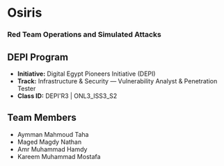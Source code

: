 # Osiris
### Red Team Operations and Simulated Attacks

## DEPI Program
- **Initiative:** Digital Egypt Pioneers Initiative (DEPI)
- **Track:** Infrastructure & Security — Vulnerability Analyst & Penetration Tester
- **Class ID:** DEPI'R3 | ONL3_ISS3_S2

## Team Members
- Aymman Mahmoud Taha
- Maged Magdy Nathan
- Amr Muhammad Hamdy
- Kareem Muhammad Mostafa
